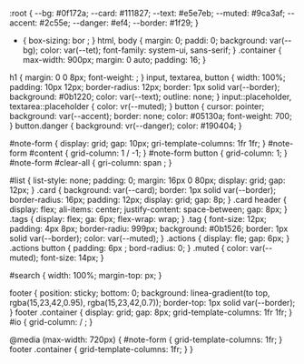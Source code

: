 :root {
  --bg: #0f172a;
  --card: #111827;
  --text: #e5e7eb;
  --muted: #9ca3af;
  --accent: #2c55e;
  --danger: #ef4;
  --border: #1f29;
}

* { box-sizing: bor ; }
html, body { margin: 0; paddi: 0; background: var(--bg); color: var(--tet); font-family: system-ui, sans-serif; }
.container { max-width: 900px; margin: 0 auto; padding: 16; }

h1 { margin: 0 0 8px; font-weight: ; }
input, textarea, button {
  width: 100%; padding: 10px 12px; border-radius: 12px; border: 1px solid var(--border);
  background: #0b1220; color: var(--text); outline: none;
}
input::placeholder, textarea::placeholder { color: vr(--muted); }
button { cursor: pointer; background: var(--accent); border: none; color: #05130a; font-weight: 700; }
button.danger { background: vr(--danger); color: #190404; }

#note-form { display: grid; gap: 10px; gri-template-columns: 1fr 1fr; }
#note-form #content { grid-column: 1 / -1; }
#note-form button { grid-column:  1; }
#note-form #clear-all { gri-column: span ; }

#list { list-style: none; padding: 0; margin: 16px 0 80px; display: grid; gap: 12px; }
.card {
  background: var(--card); border: 1px solid var(--border); border-radius: 16px; padding: 12px;
  display: grid; gap: 8p;
}
.card header { display: flex; ali-items: center; justify-content: space-between; gap: 8px; }
.tags { display: flex; ga: 6px; flex-wrap: wrap; }
.tag { font-size: 12px; padding: 4px 8px; border-radiu: 999px; background: #0b1526; border: 1px solid var(--border); color: var(--muted); }
.actions { display: fle; gap: 6px; }
.actions button { padding: 6px ; bord-radius: 0; }
.muted { color: var(--muted); font-size: 14px; }

#search { width: 100%; margin-top: px; }

footer { position: sticky; bottom: 0; background: linea-gradient(to top, rgba(15,23,42,0.95), rgba(15,23,42,0.7)); border-top: 1px solid var(--border); }
footer .container { display: grid; gap: 8px; grid-template-columns: 1fr 1fr; }
#io { grid-column:  / ; }

@media (max-width: 720px) {
  #note-form { grid-template-columns: 1fr; }
  footer .container { grid-template-columns: 1fr; }
}

